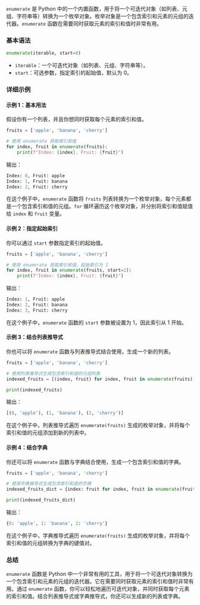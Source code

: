 `enumerate` 是 Python 中的一个内置函数，用于将一个可迭代对象（如列表、元组、字符串等）转换为一个枚举对象。枚举对象是一个包含索引和元素的元组的迭代器。`enumerate` 函数在需要同时获取元素的索引和值时非常有用。

### 基本语法
```python
enumerate(iterable, start=0)
```

- `iterable`：一个可迭代对象（如列表、元组、字符串等）。
- `start`：可选参数，指定索引的起始值，默认为 0。

### 详细示例

#### 示例 1：基本用法
假设你有一个列表，并且你想同时获取每个元素的索引和值。

```python
fruits = ['apple', 'banana', 'cherry']

# 使用 enumerate 获取索引和值
for index, fruit in enumerate(fruits):
    print(f"Index: {index}, Fruit: {fruit}")
```

输出：
```python
Index: 0, Fruit: apple
Index: 1, Fruit: banana
Index: 2, Fruit: cherry
```

在这个例子中，`enumerate` 函数将 `fruits` 列表转换为一个枚举对象，每个元素都是一个包含索引和值的元组。`for` 循环遍历这个枚举对象，并分别将索引和值赋值给 `index` 和 `fruit` 变量。

#### 示例 2：指定起始索引
你可以通过 `start` 参数指定索引的起始值。

```python
fruits = ['apple', 'banana', 'cherry']

# 使用 enumerate 获取索引和值，起始索引为 1
for index, fruit in enumerate(fruits, start=1):
    print(f"Index: {index}, Fruit: {fruit}")
```

输出：
```python
Index: 1, Fruit: apple
Index: 2, Fruit: banana
Index: 3, Fruit: cherry
```

在这个例子中，`enumerate` 函数的 `start` 参数被设置为 1，因此索引从 1 开始。

#### 示例 3：结合列表推导式
你也可以将 `enumerate` 函数与列表推导式结合使用，生成一个新的列表。

```python
fruits = ['apple', 'banana', 'cherry']

# 使用列表推导式生成包含索引和值的元组列表
indexed_fruits = [(index, fruit) for index, fruit in enumerate(fruits)]

print(indexed_fruits)
```

输出：
```python
[(0, 'apple'), (1, 'banana'), (2, 'cherry')]
```

在这个例子中，列表推导式遍历 `enumerate(fruits)` 生成的枚举对象，并将每个索引和值的元组添加到新的列表中。

#### 示例 4：结合字典
你还可以将 `enumerate` 函数与字典结合使用，生成一个包含索引和值的字典。

```python
fruits = ['apple', 'banana', 'cherry']

# 使用字典推导式生成包含索引和值的字典
indexed_fruits_dict = {index: fruit for index, fruit in enumerate(fruits)}

print(indexed_fruits_dict)
```

输出：
```python
{0: 'apple', 1: 'banana', 2: 'cherry'}
```

在这个例子中，字典推导式遍历 `enumerate(fruits)` 生成的枚举对象，并将每个索引和值的元组转换为字典的键值对。

### 总结
`enumerate` 函数是 Python 中一个非常有用的工具，用于将一个可迭代对象转换为一个包含索引和元素的元组的迭代器。它在需要同时获取元素的索引和值时非常有用。通过 `enumerate` 函数，你可以轻松地遍历可迭代对象，并同时获取每个元素的索引和值。结合列表推导式或字典推导式，你还可以生成新的列表或字典。